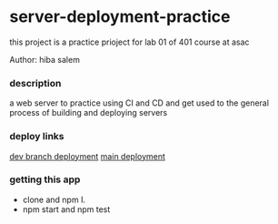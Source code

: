 # server-deployment-practice

this project is a practice prioject for lab 01 of 401 course at asac

Author: hiba salem

### description

a web server to practice using CI and CD and get used to the general process of building and deploying servers

### deploy links

[dev branch deployment]()
[main deployment]()

### getting this app

- clone and npm I.
- npm start and npm test
